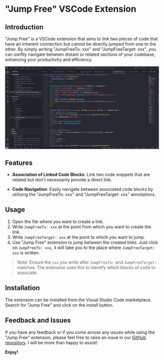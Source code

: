 # "Jump Free" VSCode Extension

## Introduction

"Jump Free" is a VSCode extension that aims to link two pieces of code that have an inherent connection but cannot be directly jumped from one to the other. By simply writing "JumpFreeTo: xxx" and "JumpFreeTarget: xxx", you can swiftly navigate between distant or related sections of your codebase, enhancing your productivity and efficiency.

![How it works](img/demo.gif)

## Features

- **Association of Linked Code Blocks**: Link two code snippets that are related but don't necessarily provide a direct link.

- **Code Navigation**: Easily navigate between associated code blocks by utilising the "JumpFreeTo: xxx" and "JumpFreeTarget: xxx" annotations.

## Usage

1. Open the file where you want to create a link.
2. Write `JumpFreeTo: xxx` at the point from which you want to create the link.
3. Write `JumpFreeTarget: xxx` at the point to which you want to jump.
4. Use "Jump Free" extension to jump between the created links. Just click on `JumpFreeTo: xxx`, it will take you to the place where `JumpFreeTarget: xxx` is written.

> Note: Ensure the `xxx` you write after `JumpFreeTo:` and `JumpFreeTarget:` matches. The extension uses this to identify which blocks of code to associate.

## Installation

The extension can be installed from the Visual Studio Code marketplace. Search for "Jump Free" and click on the install button.

## Feedback and Issues

If you have any feedback or if you come across any issues while using the "Jump Free" extension, please feel free to raise an issue in our [GitHub repository](https://github.com/HEKEH/JumpFree). I will be more than happy to assist!

**Enjoy!**
